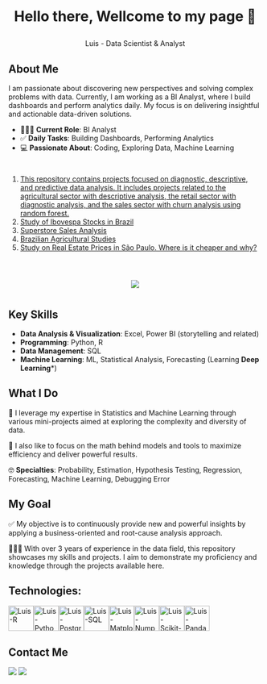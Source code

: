 <h1><p align="center">Hello there, Wellcome to my page 💭</p></h1>
<p align="center"> Luis - Data Scientist & Analyst </p>

## About Me

I am passionate about discovering new perspectives and solving complex problems with data. Currently, I am working as a BI Analyst, where I build dashboards and perform analytics daily. My focus is on delivering insightful and actionable data-driven solutions.</br>

- 🧑🏻‍💼 **Current Role**: BI Analyst
- ✅ **Daily Tasks**: Building Dashboards, Performing Analytics
- 💻 **Passionate About**: Coding, Exploring Data, Machine Learning

#

<p align="center">
<ol>
  <li>
    <a href=" https://github.com/velosoberti/DataAnalytics/blob/main/README.md">
      This repository contains projects focused on diagnostic, descriptive, and predictive data analysis. It includes projects related to the agricultural sector with descriptive analysis, the         retail sector with diagnostic analysis, and the sales sector with churn analysis using random forest.
    </a>
  </li>
  <li>
    <a href="#study-of-ibovespa-stocks-in-brazil">
      Study of Ibovespa Stocks in Brazil
    </a>
  </li>
  <li>
    <a href="#superstore-sales-analysis">
      Superstore Sales Analysis
    </a>
  </li>
  <li>
    <a href="#brazilian-agricultural-studies">
      Brazilian Agricultural Studies
    </a>
  </li>
  <li>
    <a href="#study-on-real-estate-prices-in-são-paulo">
      Study on Real Estate Prices in São Paulo. Where is it cheaper and why?
    </a>
  </li>
</ol>

#

<div align="center">
<picture>
  <source
    srcset="https://github-readme-stats.vercel.app/api?username=velosoberti&show_icons=true&theme=dracula"
    media="(prefers-color-scheme: dark)"
  />
  <source
    srcset="https://github-readme-stats.vercel.app/api?username=velosoberti&show_icons=true"
    media="(prefers-color-scheme: light), (prefers-color-scheme: no-preference)"
  />
  <img src="https://github-readme-stats.vercel.app/api?username=velosoberti&show_icons=true" />
</picture>
</div>

#

## Key Skills

- **Data Analysis & Visualization**: Excel, Power BI (storytelling and related)
- **Programming**: Python, R
- **Data Management**: SQL
- **Machine Learning**: ML, Statistical Analysis, Forecasting (Learning **Deep Learning***)

## What I Do

🔭 I leverage my expertise in Statistics and Machine Learning through various mini-projects aimed at exploring the complexity and diversity of data.

🔬 I also like to focus on the math behind models and tools to maximize efficiency and deliver powerful results.

🤓 **Specialties**: Probability, Estimation, Hypothesis Testing, Regression, Forecasting, Machine Learning, Debugging Error

## My Goal

✅ My objective is to continuously provide new and powerful insights by applying a business-oriented and root-cause analysis approach.

👨🏻‍💻 With over 3 years of experience in the data field, this repository showcases my skills and projects. I aim to demonstrate my proficiency and knowledge through the projects available here.


## Technologies:

<div style="display: flex; flex-wrap: wrap; align-items: center;">
  <img align="center" alt="Luis-R" height="50" width="50" src="https://cdn.jsdelivr.net/gh/devicons/devicon@latest/icons/rstudio/rstudio-original.svg" title="RStudio"/>
  <img align="center" alt="Luis-Python" height="50" width="50" src="https://cdn.jsdelivr.net/gh/devicons/devicon@latest/icons/python/python-original.svg" title="Python"/>
  <img align="center" alt="Luis-Postgr" height="50" width="50" src="https://cdn.jsdelivr.net/gh/devicons/devicon@latest/icons/postgresql/postgresql-original.svg" title="PostgreSQL"/>
  <img align="center" alt="Luis-SQL" height="50" width="50" src="https://cdn.jsdelivr.net/gh/devicons/devicon@latest/icons/azuresqldatabase/azuresqldatabase-original.svg" title="Azure SQL Database"/>
  <img align="center" alt="Luis-Matplotlib" height="50" width="50" src="https://cdn.jsdelivr.net/gh/devicons/devicon@latest/icons/matplotlib/matplotlib-original-wordmark.svg" title="Matplotlib"/>
  <img align="center" alt="Luis-Numpy" height="50" width="50" src="https://cdn.jsdelivr.net/gh/devicons/devicon@latest/icons/numpy/numpy-original-wordmark.svg" title="NumPy"/>
  <img align="center" alt="Luis-Scikit-Learn" height="50" width="50" src="https://cdn.jsdelivr.net/gh/devicons/devicon@latest/icons/scikitlearn/scikitlearn-original.svg" title="Scikit-Learn"/>
  <img align="center" alt="Luis-Pandas" height="50" width="50" src="https://cdn.jsdelivr.net/gh/devicons/devicon@latest/icons/pandas/pandas-original-wordmark.svg" title="Pandas"/>
</div>


## Contact Me

<div> 
 <a href="https://velosoberti.github.io/luisveloso.github.io/" target="_blank"><img src="https://img.shields.io/badge/Blogger-FF5722?style=for-the-badge&logo=blogger&logoColor=white"></a> 
  <a href="https://www.linkedin.com/in/velosoberti/" target="_blank"><img src="https://img.shields.io/badge/-LinkedIn-%230077B5?style=for-the-badge&logo=linkedin&logoColor=white" target="_blank"></a> 
</div>

